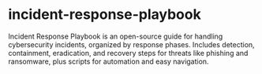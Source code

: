 # incident-response-playbook
Incident Response Playbook is an open-source guide for handling cybersecurity incidents, organized by response phases. Includes detection, containment, eradication, and recovery steps for threats like phishing and ransomware, plus scripts for automation and easy navigation.
